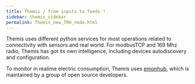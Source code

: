 ```yaml
---
title: Themis / from inputs to feeds !
sidebar: themis_sidebar
permalink: Themis_new_TRH_node.html
---
```


Themis uses different python services for most operations related to connectivity with sensors and real world. For modbusTCP and 169 Mhz radio, Themis has got its own intelligence, including devices autodiscovery and configuration. 

To monitor in realime electric consumption, Themis uses [emonhub](http://github.com/openenergymonitor/emonhub), which is maintained by a group of open source developers.


